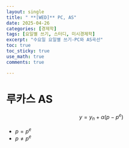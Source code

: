 ```yaml
---
layout: single
title: " **[WED]** PC, AS"
date: 2025-04-26
categories: [경제학]
tags: [요일별 쓰기, 스터디, 미시경제학]
excerpt: "수요일 요일별 쓰기-PC와 AS곡선"
toc: true
toc_sticky: true
use_math: true
comments: true

---
```


# 루카스 AS

$$y=y_n + \alpha(p-p^e)$$

- $p=p^e$
- $p\neq p^e$


